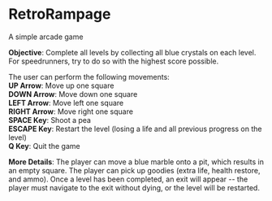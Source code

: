 # RetroRampage
A simple arcade game

**Objective**: Complete all levels by collecting all blue crystals on each level. For speedrunners, try to do so with the highest score possible.

The user can perform the following movements:<br />
**UP Arrow**: Move up one square<br />
**DOWN Arrow**: Move down one square<br />
**LEFT Arrow**: Move left one square<br />
**RIGHT Arrow**: Move right one square<br />
**SPACE Key**: Shoot a pea<br />
**ESCAPE Key**: Restart the level (losing a life and all previous progress on the level)<br />
**Q Key**: Quit the game<br />

**More Details**:
The player can move a blue marble onto a pit, which results in an empty square. The player can pick up goodies (extra life, health restore, and ammo).
Once a level has been completed, an exit will appear -- the player must navigate to the exit without dying, or the level will be restarted.

